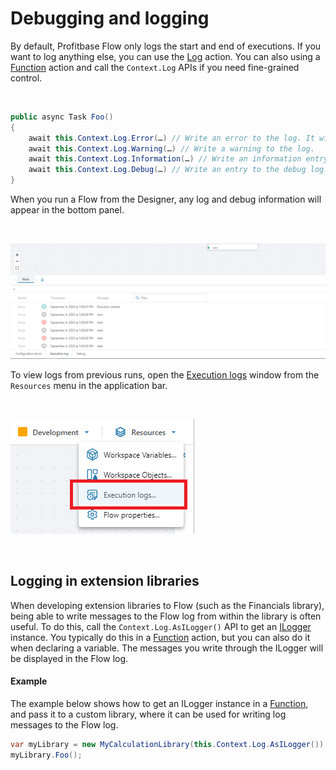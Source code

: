 
# Debugging and logging

By default, Profitbase Flow only logs the start and end of executions. If you want to log anything else, you can use the [Log](../actions/built-in/log.md) action. You can also using a [Function](../actions/built-in/function.md) action and call the `Context.Log` APIs if you need fine-grained control.  


<br/>

```csharp
public async Task Foo()
{
    await this.Context.Log.Error(…) // Write an error to the log. It will also set the final status of the run as failed.  
    await this.Context.Log.Warning(…) // Write a warning to the log.  
    await this.Context.Log.Information(…) // Write an information entry to the log.  
    await this.Context.Log.Debug(…) // Write an entry to the debug log.  
}


```

When you run a Flow from the Designer, any log and debug information will appear in the bottom panel.  


<br/>

![img](../../../images/debug2.png)


To view logs from previous runs, open the [Execution logs](execution-logs.md) window from the `Resources` menu in the application bar.

<br/>

![img](../../../images/open-flow-execution-logs.png)

<br/>

## Logging in extension libraries
When developing extension libraries to Flow (such as the Financials library), being able to write messages to the Flow log from within the library is often useful. To do this, call the `Context.Log.AsILogger()` API to get an [ILogger](https://learn.microsoft.com/en-us/dotnet/api/microsoft.extensions.logging.ilogger) instance. You typically do this in a [Function](../actions/built-in/function.md) action, but you can also do it when declaring a variable. The messages you write through the ILogger will be displayed in the Flow log. 


#### Example
The example below shows how to get an ILogger instance in a [Function](../actions/built-in/function.md), and pass it to a custom library, where it can be used for writing log messages to the Flow log. 

```csharp
var myLibrary = new MyCalculationLibrary(this.Context.Log.AsILogger());
myLibrary.Foo();
```